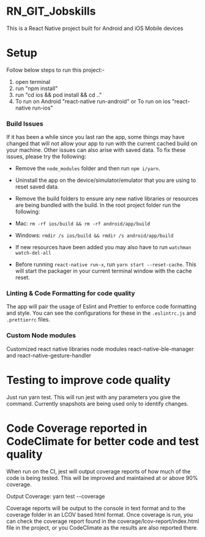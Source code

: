 # RN_GIT_Jobskills
This is a React Native project built for Android and iOS Mobile devices

# Setup
Follow below steps to run this project:-

1) open terminal
2) run "npm install"
3) run "cd ios && pod install && cd .."
4) To run on Android "react-native run-android" or To run on ios "react-native run-ios"

### Build Issues

If it has been a while since you last ran the app, some things may have changed that will not allow your app to run with the current cached build on your machine. Other issues can also arise with saved data. To fix these issues, please try the following:

- Remove the `node_modules` folder and then run `npm i/yarn`.

- Uninstall the app on the device/simulator/emulator that you are using to reset saved data.

- Remove the build folders to ensure any new native libraries or resources are being bundled with the build. In the root project folder run the following:

- Mac: `rm -rf ios/build && rm -rf android/app/build`

- Windows: `rmdir /s ios/build && rmdir /s android/app/build`

- If new resources have been added you may also have to run `watchman watch-del-all`

- Before running `react-native run-x`, run `yarn start --reset-cache`. This will start the packager in your current terminal window with the cache reset.

### Linting & Code Formatting for code quality

The app will pair the usage of Eslint and Prettier to enforce code formatting and style. You can see the configurations for these in the `.eslintrc.js` and `.prettierrc` files.

### Custom Node modules

Customized react native libraries node modules react-native-ble-manager and react-native-gesture-handler 
# Testing to improve code quality

Just run yarn test. This will run jest with any parameters you give the command. Currently snapshots are being used only to identify changes.

# Code Coverage reported in CodeClimate for better code and test quality

When run on the CI, jest will output coverage reports of how much of the code is being tested. This will be improved and maintained at or above 90% coverage.

Output Coverage: yarn test --coverage

Coverage reports will be output to the console in text format and to the coverage folder in an LCOV based html format. Once coverage is run, you can check the coverage report found in the coverage/lcov-report/index.html file in the project, or you CodeClimate as the results are also reported there.

